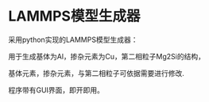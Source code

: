 # LAMMPS模型生成器

采用python实现的LAMMPS模型生成器：

用于生成基体为Al，掺杂元素为Cu，第二相粒子Mg2Si的结构，

基体元素，掺杂元素，与第二相粒子可依据需要进行修改.

程序带有GUI界面，即开即用。
